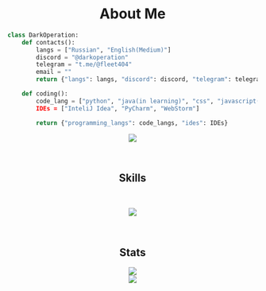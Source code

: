 <h1 align="center">About Me</h1>

```python
class DarkOperation:
    def contacts():
        langs = ["Russian", "English(Medium)"]
        discord = "@darkoperation"
        telegram = "t.me/@fleet404"
        email = ""
        return {"langs": langs, "discord": discord, "telegram": telegram}

    def coding():
        code_lang = ["python", "java(in learning)", "css", "javascript(Browser), "html"]
        IDEs = ["InteliJ Idea", "PyCharm", "WebStorm"]

        return {"programming_langs": code_langs, "ides": IDEs}
```

<p align=center>
    <a href="https://discord.com/users/1063511434740371567">
        <img src="https://lanyard.cnrad.dev/api/1063511434740371567">
    </a>
</p>

<br>
<h2 align="center">Skills</h2>
<br>
<p href="https://discord.gg/darkoperation" align="center">
    <a href="https://skillicons.dev">
      <img src="https://skillicons.dev/icons?i=python,java,idea,arduino,javascript,html,css">
    </a>
</p>
<br>
<h2 align=center>Stats</h2>
<p align=center>
<img src="https://github-readme-stats.vercel.app/api?username=DarkOperation&theme=tokyonight&show_icons=true"> <br>
<img src="https://github-readme-stats.vercel.app/api/top-langs/?username=DarkOperation&theme=tokyonight&layout=compact&langs_count=6">
</p>
